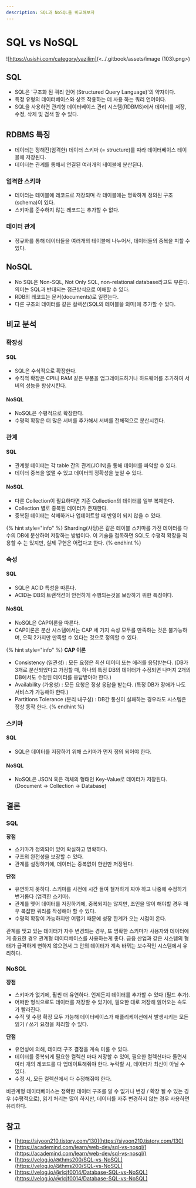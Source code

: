 ```yaml
---
description: SQL과 NoSQL을 비교해보자
---
```


# SQL vs NoSQL

![https://usishi.com/category/yazilim](<../.gitbook/assets/image (103).png>)

## SQL

* SQL은 '구조화 된 쿼리 언어 (Structured Query Language)'의 약자이다.
* 특정 유형의 데이터베이스와 상호 작용하는 데 사용 하는 쿼리 언어이다.
* SQL을 사용하면 관계형 데이터베이스 관리 시스템(RDBMS)에서 데이터를 저장, 수정, 삭제 및 검색 할 수 있다.

## RDBMS 특징

* 데이터는 정해진(엄격한) 데이터 스키마 (= structure)를 따라 데이터베이스 테이블에 저장된다.
* 데이터는 관계를 통해서 연결된 여러개의 테이블에 분산된다.

### 엄격한 스키마

* 데이터는 테이블에 레코드로 저장되며 각 테이블에는 명확하게 정의된 구조(schema)이 있다.
* 스키마를 준수하지 않는 레코드는 추가할 수 없다.

### 데이터 관계

* 정규화를 통해 데이터들을 여러개의 테이블에 나누어서, 데이터들의 중복을 피할 수 있다.

## NoSQL

* No SQL은 Non-SQL, Not Only SQL, non-relational database라고도 부른다. 의미는 SQL과 반대되는 접근방식으로 이해할 수 있다.
* RDB의 레코드는 문서(documents)로 일컫는다.
* 다른 구조의 데이터를 같은 컬렉션(SQL의 테이블을 의미)에 추가할 수 있다.

## 비교 분석

### 확장성

#### SQL

* SQL은 수식적으로 확장한다.
* 수직적 확장은 CPI나 RAM 같은 부품을 업그레이드하거나 하드웨어를 추가하여 서버의 성능을 향상시킨다.

#### NoSQL

* NoSQL은 수평적으로 확장한다.
* 수평적 확장은 더 많은 서버를 추가해서 서버를 전체적으로 분산시킨다.

### 관계

#### SQL

* 관계형 데이터는 각 table 간의 관계(JOIN)을 통해 데이터를 파악할 수 있다.
* 데이터 중복을 없앨 수 있고 데이터의 정확성을 높일 수 있다.

#### NoSQL

* 다른 Collection이 필요하다면 기존 Collection의 데이터를 일부 복제한다.
* Collection 별로 중복된 데이터가 존재한다.
* 중복된 데이터는 삭제하거나 업데이트할 때 반영이 되지 않을 수 있다.

{% hint style="info" %}
Sharding(샤딩)은 같은 테이블 스키마를 가진 데이터를 다수의 DB에 분산하여 저장하는 방법이다. 이 기술을 접목하면 SQL도 수평적 확장을 적용할 수 는 있지만, 실제 구현은 어렵다고 한다.
{% endhint %}

### 속성

#### SQL

* SQL은 ACID 특성을 따른다.
* ACID는 DB의 트랜잭션이 안전하게 수행되는것을 보장하기 위한 특징이다.

#### NoSQL

* NoSQL은 CAP이론을 따른다.
* CAP이론은 분산 시스템에서는 CAP 세 가지 속성 모두를 만족하는 것은 불가능하며, 오직 2가지만 만족할 수 있다는 것으로 정의할 수 있다.

{% hint style="info" %}
**CAP 이론**

* Consistency (일관성) : 모든 요청은 최신 데이터 또는 에러를 응답받는다. (DB가 3개로 분산되었다고 가정할 때, 하나의 특정 DB의 데이터가 수정되면 나머지 2개의 DB에서도 수정된 데이터를 응답받아야 한다.)
* Availability (가용성) : 모든 요청은 정상 응답을 받는다. (특정 DB가 장애가 나도 서비스가 가능해야 한다.)
* &#x20;Partitions Tolerance (분리 내구성) : DB간 통신이 실패하는 경우라도 시스템은 정상 동작 한다.
{% endhint %}

### 스키마

#### SQL

* SQL은 데이터를 저장하기 위해 스키마가 먼저 정의 되어야 한다.

#### NoSQL

* NoSQL은 JSON 혹은 객체의 형태인 Key-Value로 데이터가 저장된다. (Document → Collection → Database)

## 결론

### SQL

**장점**

* 스키마가 정의되어 있어 확실하고 명확하다.
* 구조의 완전성을 보장할 수 있다.
* 관계를 설정하기에, 데이터는 중복없이 한번만 저장된다.

**단점**

* 유연하지 못하다. 스키마를 사전에 시간 들여 철저하게 짜야 하고 나중에 수정하기 번거롭다 (엄격한 스키마).
* 관계를 맺어 데이터를 저장하기에, 중복되지는 않지만, 조인을 많이 해야할 경우 매우 복잡한 쿼리를 작성해야 할 수 있다.
* 수평적 확장이 가능하지만 어렵기 때문에 성장 한계가 오는 시점이 온다.

관계를 맺고 있는 데이터가 자주 변경되는 경우, 또 명확한 스키마가 사용자와 데이터에게 중요한 경우 관계형 데이터베이스를 사용하는게 좋다. 금융 산업과 같은 시스템의 형태가 급격하게 변하지 않으면서 그 안의 데이터가 계속 바뀌는 보수적인 시스템에서 유리하다.

### NoSQL

**장점**

* 스키마가 없기에, 훨씬 더 유연하다. 언제든지 데이터를 추가할 수 있다 (필드 추가).
* 어떠한 형식으로도 데이터를 저장할 수 있기에, 필요한 대로 저장해 읽어오는 속도가 빨라진다.
* 수직 및 수평 확장 모두 가능해 데이터베이스가 애플리케이션에서 발생시키는 모든 읽기 / 쓰기 요청을 처리할 수 있다.

**단점**

* 유연성에 의해, 데이터 구조 결정을 계속 미룰 수 있다.
* 데이터를 중복되게 필요한 컬렉션 마다 저장할 수 있어, 필요한 컬렉션마다 돌면서 여러 개의 레코드를 다 업데이트해줘야 한다. 누락할 시, 데이터가 최신이 아닐 수 있다.
* 수정 시, 모든 컬렉션에서 다 수정해줘야 한다.

비관계형 데이터베이스는 정확한 데이터 구조를 알 수 없거나 변경 / 확장 될 수 있는 경우 (수평적으로), 읽기 처리는 많이 하지만, 데이터를 자주 변경하지 않는 경우 사용하면 유리하다.

## 참고

* [https://siyoon210.tistory.com/130](https://siyoon210.tistory.com/130)
* [https://academind.com/learn/web-dev/sql-vs-nosql/](https://academind.com/learn/web-dev/sql-vs-nosql/)
* [https://velog.io/@thms200/SQL-vs-NoSQL](https://velog.io/@thms200/SQL-vs-NoSQL)
* [https://velog.io/@rlcjf0014/Database-SQL-vs-NoSQL](https://velog.io/@rlcjf0014/Database-SQL-vs-NoSQL)
